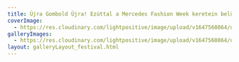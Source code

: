 ```yaml
---
title: Újra Gombold Újra! Ezúttal a Mercedes Fashion Week keretein belül
coverImage:
  - https://res.cloudinary.com/lightpositive/image/upload/v1647560864/uploads/%C3%9Ajra%20Gombold%20%C3%9Ajra%21%20Ez%C3%BAttal%20a%20Mercedes%20Fashion%20Week%20keretein%20bel%C3%BCl/gomboldujra1.jpg
galleryImages: 
  - https://res.cloudinary.com/lightpositive/image/upload/v1647560864/uploads/%C3%9Ajra%20Gombold%20%C3%9Ajra%21%20Ez%C3%BAttal%20a%20Mercedes%20Fashion%20Week%20keretein%20bel%C3%BCl/gomboldujra1.jpg
layout: galleryLayout_festival.html
---
```

